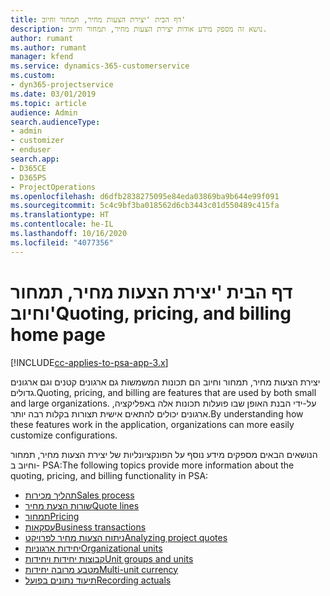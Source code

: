 ```yaml
---
title: דף הבית 'יצירת הצעות מחיר, תמחור וחיוב'
description: נושא זה מספק מידע אודות יצירת הצעות מחיר, תמחור וחיוב.
author: rumant
ms.author: rumant
manager: kfend
ms.service: dynamics-365-customerservice
ms.custom:
- dyn365-projectservice
ms.date: 03/01/2019
ms.topic: article
audience: Admin
search.audienceType:
- admin
- customizer
- enduser
search.app:
- D365CE
- D365PS
- ProjectOperations
ms.openlocfilehash: d6dfb2838275095e84eda03869ba9b644e99f091
ms.sourcegitcommit: 5c4c9bf3ba018562d6cb3443c01d550489c415fa
ms.translationtype: HT
ms.contentlocale: he-IL
ms.lasthandoff: 10/16/2020
ms.locfileid: "4077356"
---
```

# <a name="quoting-pricing-and-billing-home-page"></a><span data-ttu-id="a0756-103">דף הבית 'יצירת הצעות מחיר, תמחור וחיוב'</span><span class="sxs-lookup"><span data-stu-id="a0756-103">Quoting, pricing, and billing home page</span></span>

[!INCLUDE[cc-applies-to-psa-app-3.x](../includes/cc-applies-to-psa-app-3x.md)]

<span data-ttu-id="a0756-104">יצירת הצעות מחיר, תמחור וחיוב הם תכונות המשמשות גם ארגונים קטנים וגם ארגונים גדולים.</span><span class="sxs-lookup"><span data-stu-id="a0756-104">Quoting, pricing, and billing are features that are used by both small and large organizations.</span></span> <span data-ttu-id="a0756-105">על-ידי הבנת האופן שבו פועלות תכונות אלה באפליקציה, ארגונים יכולים להתאים אישית תצורות בקלות רבה יותר.</span><span class="sxs-lookup"><span data-stu-id="a0756-105">By understanding how these features work in the application, organizations can more easily customize configurations.</span></span>

<span data-ttu-id="a0756-106">הנושאים הבאים מספקים מידע נוסף על הפונקציונליות של יצירת הצעות מחיר, תמחור וחיוב ב- PSA:</span><span class="sxs-lookup"><span data-stu-id="a0756-106">The following topics provide more information about the quoting, pricing, and billing functionality in PSA:</span></span>

- [<span data-ttu-id="a0756-107">תהליך מכירות</span><span class="sxs-lookup"><span data-stu-id="a0756-107">Sales process</span></span>](basic-sales-process.md)
- [<span data-ttu-id="a0756-108">שורות הצעת מחיר</span><span class="sxs-lookup"><span data-stu-id="a0756-108">Quote lines</span></span>](basic-quote-lines.md)
- [<span data-ttu-id="a0756-109">תמחור</span><span class="sxs-lookup"><span data-stu-id="a0756-109">Pricing</span></span>](basic-pricing.md)
- [<span data-ttu-id="a0756-110">עסקאות</span><span class="sxs-lookup"><span data-stu-id="a0756-110">Business transactions</span></span>](basic-business-transactions.md)
- [<span data-ttu-id="a0756-111">ניתוח הצעות מחיר לפרויקט</span><span class="sxs-lookup"><span data-stu-id="a0756-111">Analyzing project quotes</span></span>](basic-analyzing-quotes.md)
- [<span data-ttu-id="a0756-112">יחידות ארגוניות</span><span class="sxs-lookup"><span data-stu-id="a0756-112">Organizational units</span></span>](advanced-organizational.md)
- [<span data-ttu-id="a0756-113">קבוצות יחידות ויחידות</span><span class="sxs-lookup"><span data-stu-id="a0756-113">Unit groups and units</span></span>](advanced-units.md)
- [<span data-ttu-id="a0756-114">מטבע מרובה יחידות</span><span class="sxs-lookup"><span data-stu-id="a0756-114">Multi-unit currency</span></span>](advanced-currency.md)
- [<span data-ttu-id="a0756-115">תיעוד נתונים בפועל</span><span class="sxs-lookup"><span data-stu-id="a0756-115">Recording actuals</span></span>](advanced-actuals.md)
